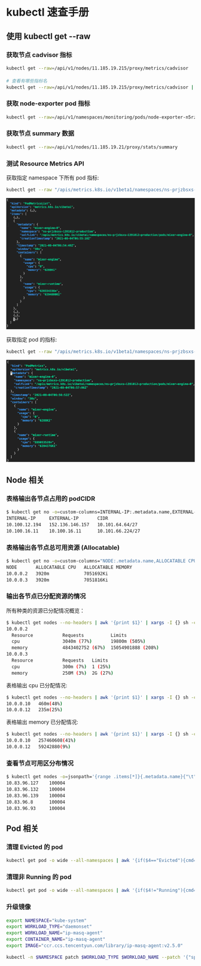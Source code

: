 # kubectl 速查手册

## 使用 kubectl get --raw

### 获取节点 cadvisor 指标

```bash
kubectl get --raw=/api/v1/nodes/11.185.19.215/proxy/metrics/cadvisor

# 查看有哪些指标名
kubectl get --raw=/api/v1/nodes/11.185.19.215/proxy/metrics/cadvisor | grep -v "#" | awk -F '{' '{print $1}' | awk '{print $1}' | sort | uniq
```

### 获取 node-exporter pod 指标

```bash
kubectl get --raw=/api/v1/namespaces/monitoring/pods/node-exporter-n5rz2:9100/proxy/metrics
```

### 获取节点 summary 数据

```bash
kubectl get --raw=/api/v1/nodes/11.185.19.21/proxy/stats/summary
```

### 测试 Resource Metrics API

获取指定 namespace 下所有 pod 指标:

```bash
kubectl get --raw "/apis/metrics.k8s.io/v1beta1/namespaces/ns-prjzbsxs-1391012-production/pods/"
```

![](get-raw-metrics-pod-list.png)

获取指定 pod 的指标:

```bash
kubectl get --raw "/apis/metrics.k8s.io/v1beta1/namespaces/ns-prjzbsxs-1391012-production/pods/mixer-engine-0"
```

![](get-raw-metrics-pod.png)

## Node 相关

### 表格输出各节点占用的 podCIDR

``` bash
$ kubectl get no -o=custom-columns=INTERNAL-IP:.metadata.name,EXTERNAL-IP:.status.addresses[1].address,CIDR:.spec.podCIDR
INTERNAL-IP     EXTERNAL-IP       CIDR
10.100.12.194   152.136.146.157   10.101.64.64/27
10.100.16.11    10.100.16.11      10.101.66.224/27
```

### 表格输出各节点总可用资源 (Allocatable)

``` bash
$ kubectl get no -o=custom-columns="NODE:.metadata.name,ALLOCATABLE CPU:.status.allocatable.cpu,ALLOCATABLE MEMORY:.status.allocatable.memory"
NODE       ALLOCATABLE CPU   ALLOCATABLE MEMORY
10.0.0.2   3920m             7051692Ki
10.0.0.3   3920m             7051816Ki
```

### 输出各节点已分配资源的情况

所有种类的资源已分配情况概览：

``` bash
$ kubectl get nodes --no-headers | awk '{print $1}' | xargs -I {} sh -c "echo {} ; kubectl describe node {} | grep Allocated -A 5 | grep -ve Event -ve Allocated -ve percent -ve --;"
10.0.0.2
  Resource           Requests          Limits
  cpu                3040m (77%)       19800m (505%)
  memory             4843402752 (67%)  15054901888 (208%)
10.0.0.3
  Resource           Requests   Limits
  cpu                300m (7%)  1 (25%)
  memory             250M (3%)  2G (27%)
```

表格输出 cpu 已分配情况:

``` bash
$ kubectl get nodes --no-headers | awk '{print $1}' | xargs -I {} sh -c 'echo -ne "{}\t" ; kubectl describe node {} | grep Allocated -A 5 | grep -ve Event -ve Allocated -ve percent -ve -- | grep cpu | awk '\''{print $2$3}'\'';'
10.0.0.10	460m(48%)
10.0.0.12	235m(25%)
```

表格输出 memory 已分配情况:

``` bash
$ kubectl get nodes --no-headers | awk '{print $1}' | xargs -I {} sh -c 'echo -ne "{}\t" ; kubectl describe node {} | grep Allocated -A 5 | grep -ve Event -ve Allocated -ve percent -ve -- | grep memory | awk '\''{print $2$3}'\'';'
10.0.0.10	257460608(41%)
10.0.0.12	59242880(9%)
```

### 查看节点可用区分布情况

```bash
$ kubectl get nodes -o=jsonpath='{range .items[*]}{.metadata.name}{"\t"}{.metadata.labels.failure-domain\.beta\.kubernetes\.io\/zone}{"\n"}{end}'
10.83.96.127    100004
10.83.96.132    100004
10.83.96.139    100004
10.83.96.8      100004
10.83.96.93     100004
```

## Pod 相关

### 清理 Evicted 的 pod

``` bash
kubectl get pod -o wide --all-namespaces | awk '{if($4=="Evicted"){cmd="kubectl -n "$1" delete pod "$2; system(cmd)}}'
```

### 清理非 Running 的 pod

``` bash
kubectl get pod -o wide --all-namespaces | awk '{if($4!="Running"){cmd="kubectl -n "$1" delete pod "$2; system(cmd)}}'
```

### 升级镜像

``` bash
export NAMESPACE="kube-system"
export WORKLOAD_TYPE="daemonset"
export WORKLOAD_NAME="ip-masq-agent"
export CONTAINER_NAME="ip-masq-agent"
export IMAGE="ccr.ccs.tencentyun.com/library/ip-masq-agent:v2.5.0"
```

``` bash
kubectl -n $NAMESPACE patch $WORKLOAD_TYPE $WORKLOAD_NAME --patch '{"spec": {"template": {"spec": {"containers": [{"name": "$CONTAINER_NAME","image": "$IMAGE" }]}}}}'
```